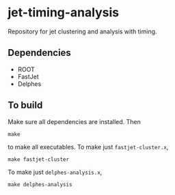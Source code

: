 # jet-timing-analysis
Repository for jet clustering and analysis with timing.

## Dependencies
- ROOT
- FastJet
- Delphes

## To build
Make sure all dependencies are installed. Then
```
make
```
to make all executables. 
To make just ```fastjet-cluster.x```,
```
make fastjet-cluster
```
To make just ```delphes-analysis.x```,
```
make delphes-analysis
```


